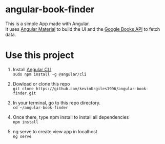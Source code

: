 # angular-book-finder

This is a simple App made with Angular.\
It uses [Angular Material](https://material.angular.io/) to build the UI and the [Google Books API](https://developers.google.com/books) to fetch data.

# Use this project

1. Install [Angular CLI](https://cli.angular.io/) \
   `sudo npm install -g @angular/cli`

1. Dowload or clone this repo \
   `git clone https://github.com/kevinUrgiles1996/angular-book-finder.git`
1. In your terminal, go to this repo directory. \
   `cd ~/angular-book-finder`
1. Once there, type npm install to install all dependencies \
   `npm install`
1. ng serve to create view app in localhost\
   `ng serve`

